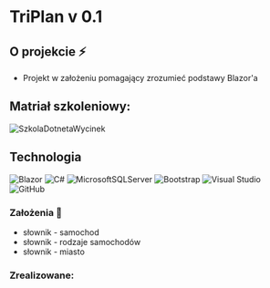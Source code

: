 # TriPlan v 0.1
## O projekcie :zap:
- Projekt w założeniu pomagający zrozumieć podstawy Blazor'a

## Matriał szkoleniowy:

![SzkolaDotnetaWycinek](https://user-images.githubusercontent.com/9019714/206318021-2da45119-daa7-4ee7-a2e7-7045eac840cb.png)

## Technologia
![Blazor](https://img.shields.io/badge/blazor-%235C2D91.svg?style=for-the-badge&logo=blazor&logoColor=white)
![C#](https://img.shields.io/badge/c%23-%23239120.svg?style=for-the-badge&logo=c-sharp&logoColor=white)
![MicrosoftSQLServer](https://img.shields.io/badge/Microsoft%20SQL%20Sever-CC2927?style=for-the-badge&logo=microsoft%20sql%20server&logoColor=white)
![Bootstrap](https://img.shields.io/badge/bootstrap-%23563D7C.svg?style=for-the-badge&logo=bootstrap&logoColor=white)
![Visual Studio](https://img.shields.io/badge/Visual%20Studio-5C2D91.svg?style=for-the-badge&logo=visual-studio&logoColor=white)
![GitHub](https://img.shields.io/badge/github-%23121011.svg?style=for-the-badge&logo=github&logoColor=white)

### Założenia :muscle:
- słownik - samochod
- słownik - rodzaje samochodów
- słownik - miasto


### Zrealizowane:
